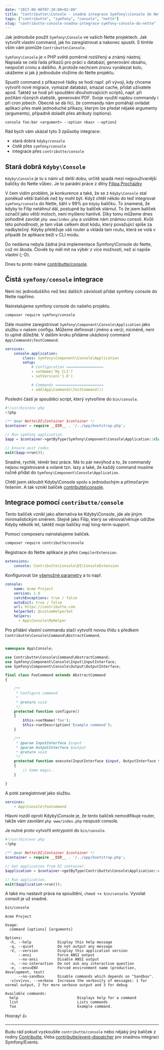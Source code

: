 ```yaml
---
date: "2017-08-08T07:30:00+02:00"
title: "Contributte\\Console - snadná integrace Symfony\\Console do Nette Frameworku"
tags: ["contributte", "symfony", "console", "nette"]
slug: "contributte-console-snadna-integrace-symfony-console-do-nette"
---
```


Jak jednoduše použít `Symfony\Console` ve vašich Nette projektech. Jak vytvořit vlastní command, jak ho zaregistrovat
a nakonec spustit. S tímhle vším vám pomůže `Contributte\Console`.

<!--more-->

`Symfony\Console` je v PHP světě poměrně rozšířený a známý nástroj. Napsala se celá řada příkazů pro práci s databází, generování obsahu, nespočet cronu a dalšího. A protože nechcem znovu vynálezat kolo, ukážeme si jak ji jednoduše vložíme do Nette projektu.

Spustit command z příkazové řádky se hodí např. při vývoji, kdy chceme vytvořit nové migrace, vymazat databázi,
smazat cache, přidat uživatele apod. Taktéž se hodí při spouštění dlouhotrvajících scriptů, např. při počítání různých statistik, generování PDF.
Svoje využití najdou commandy i při cron jobech. Obecně se dá řici, že commandy nám pomáháji ovládat aplikaci přes malé
jednoduché příkazy, kterým lze předat nějaké argumenty (arguments), případně doladit přes atributy (options).

```
console foo:bar <argument> --option <baz> --option2
```

Rád bych vám ukázal tyto 3 způsoby integrace:

- stará dobrá `kdyby/console`
- čistě přes `symfony/console`
- integrace přes `contributte/console`

## Stará dobrá `Kdyby\Console`

`Kdyby\Console` je tu s námi už delší dobu, určitě spadá mezi nejpoužívanější balíčky do Nette vůbec. Je to parádní práce
z dílny [Filipa Procházky](https://twitter.com/ProchazkaFilip)

V čem vidím problém, je konkurence a také, že se z `Kdyby\Console` stal poněkud větší baliček než by mohl být.
Když chtěl někdo do teď integrovat `symfony/console` do Nette, šáhl v 99% po `Kdyby` balíčku. To znamená, že kdyby to Filip
netáhnul dál, postupně by balíček stárnul. To že jsem balíček označil jako větší moloch, není myšleno hanlivě.
Díky tomu můžeme dnes pohodlně zavolat `php www/index.php` a uvidíme nám známou consoli. Kvůli této pohodlnosti, je tam
však celkem dost kódu, který považujicí spíše za nadbytečný. Kdyby přetěžuje váš router a vkládá tam routu,
která se volá v případě že aplikace beží v CLI modu.

Do nedávna nebyla žádná jiná implementace Symfony\Console do Nette, což mi škoda. Člověk by měl mít na výběr z více možností,
než si napíše vlastní (;-D).

Dnes tu proto máme [contributte/console](https://github.com/contributte/console).

## Čistá `symfony/console` integrace

Není nic jednoduššího než bez dalších závislostí přidat symfony console do Nette napřímo.

Nainstalujeme symfony console do našeho projektu.

```sh
composer require symfony/console
```

Dále musíme zaregistrovat `Symfony\Component\Console\Application` jako službu v našem configu.
Můžeme definovat i jméno a verzi, nicméně, není to uplně důležité. V dalším kroku přidáme
ukázkový command `App\Commands\TestCommand`.

```yaml
services:
    console.application:
        class: Symfony\Component\Console\Application
        setup:
            # Configuration =================
            - setName('My CLI')
            - setVersion('1.0')

            # Commands ======================
            - add(App\Commands\TestCommand())
```

Poslední částí je spouštěcí script, který vytvoříme do `bin/console`.

```php
#!/usr/bin/env php
<?php

/** @var Nette\DI\Container $container */
$container = require __DIR__ . '/../app/bootstrap.php';

// Run symfony application.
$app = $container->getByType(Symfony\Component\Console\Application::class);

// Ensure exit codes
exit($app->run());
```

Snadné, rychlé, téměr bez práce. Má to pár nevýhod a to, že commandy nejsou registrované a volané
tzn. lazy a také, že každý command musíme ručně přidat do `Symfony\Component\Console\Application`.

Chtěl jsem skloubit Kdyby\Console spolu s jednoduchým a přímočarým řešením. A tak vznikl balíček [contributte\console](https://github.com/contributte/console).

## Integrace pomocí `contributte/console`

Tento balíček vznikl jako alternativa ke Kdyby\Console, jde ale jiným minimalistickým směrem. Stejně jako Filip, který
se věnoval/věnuje údržbe Kdyby několik let, taktěž moje balíčky mají long-term-support.

Pomocí composeru nainstalujeme balíček.

```sh
composer require contributte/console
```

Registrace do Nette aplikace je přes `CompilerExtension`.

```yaml
extensions:
    console: Contributte\Console\DI\ConsoleExtension
```

Konfigurovat lze [všemožné parametry](https://github.com/contributte/console/tree/master/.docs#configuration) a to např.

```yaml
console:
    name: Acme Project
    version: 1.0
    catchExceptions: true / false
    autoExit: true / false
    url: https://contributte.com
    helperSet: @customHelperSet
    helpers:
      - App\Console\MyHelper
```

Pro přidání vlastní commandu stačí vytvořit novou třídu s předkem `Contributte\Console\Command\AbstractCommand`.

```php

namespace App\Console;

use Contributte\Console\Command\AbstractCommand;
use Symfony\Component\Console\Input\InputInterface;
use Symfony\Component\Console\Output\OutputInterface;

final class FooCommand extends AbstractCommand
{

    /**
     * Configure command
     *
     * @return void
     */
    protected function configure()
    {
        $this->setName('foo');
        $this->setDescription('Example command');
    }

    /**
     * @param InputInterface $input
     * @param OutputInterface $output
     * @return void
     */
    protected function execute(InputInterface $input, OutputInterface $output)
    {
        // Some magic..
    }

}
```

A poté zaregistrovat jako službu.

```yaml
services:
    - App\Console\FooCommand
```

Hlavní rozdíl oproti Kdyby\Console je, že tento balíček nemodifikuje router, takže vám zavolání `php www/index.php` nespustí console.

Je nutné proto vytvořit entrypoint do `bin/console`.

```php
#!/usr/bin/env php
<?php

/** @var Nette\DI\Container $container */
$container = require __DIR__ . '/../app/bootstrap.php';

// Get application from DI container.
$application = $container->getByType(Contributte\Console\Application::class);

// Run application.
exit($application->run());
```

A také mu nastavit práva na spouštění, `chmod +x bin/console`. Vyvolat consoli je už snadné.

```sh
bin/console
```

```
Acme Project

Usage:
  command [options] [arguments]

Options:
  -h, --help            Display this help message
  -q, --quiet           Do not output any message
  -V, --version         Display this application version
      --ansi            Force ANSI output
      --no-ansi         Disable ANSI output
  -n, --no-interaction  Do not ask any interactive question
  -e, --env=ENV         Forced environment name (production, development, test)
      --no-sandbox      Disable commands which depends on "Sandbox".
  -v|vv|vvv, --verbose  Increase the verbosity of messages: 1 for normal output, 2 for more verbose output and 3 for debug

Available commands:
  help                           Displays help for a command
  list                           Lists commands
  foo                            Example command.
```

Hooray! :+1:

-----

Budu rád pokud vyzkoušíte `contributte/console` nebo nějaký jiný balíček z rodiny [Contributte](https://github.com/contributte),
třeba [contributte/event-dispatcher](https://github.com/contributte/event-dispatcher) pro snadnou integraci Symfony/Events.
